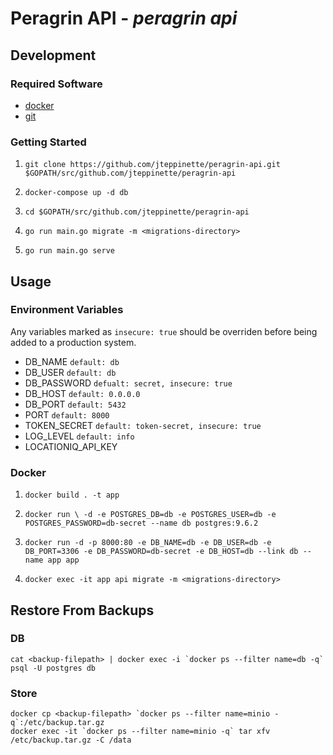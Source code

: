 # Peragrin API - *peragrin api*

## Development

### Required Software

* [docker](https://docs.docker.com/)
* [git](https://git-scm.com/)

### Getting Started

1. `git clone https://github.com/jteppinette/peragrin-api.git $GOPATH/src/github.com/jteppinette/peragrin-api`

2. `docker-compose up -d db`

3. `cd $GOPATH/src/github.com/jteppinette/peragrin-api`

4. `go run main.go migrate -m <migrations-directory>`

5. `go run main.go serve`

## Usage

### Environment Variables

Any variables marked as `insecure: true` should be overriden before being added to a production system.

* DB_NAME             `default: db`
* DB_USER             `default: db`
* DB_PASSWORD         `defualt: secret, insecure: true`
* DB_HOST             `default: 0.0.0.0`
* DB_PORT             `default: 5432`
* PORT                `default: 8000`
* TOKEN_SECRET        `default: token-secret, insecure: true`
* LOG_LEVEL           `default: info`
* LOCATIONIQ_API_KEY

### Docker

1. `docker build . -t app`

2. `docker run \
      -d
      -e POSTGRES_DB=db
      -e POSTGRES_USER=db
      -e POSTGRES_PASSWORD=db-secret
      --name db
      postgres:9.6.2`

3. `docker run
      -d
      -p 8000:80
      -e DB_NAME=db
      -e DB_USER=db
      -e DB_PORT=3306
      -e DB_PASSWORD=db-secret
      -e DB_HOST=db
      --link db
      --name app
      app`

4. `docker exec -it app api migrate -m <migrations-directory>`

## Restore From Backups

### DB

```
cat <backup-filepath> | docker exec -i `docker ps --filter name=db -q` psql -U postgres db
```

### Store

```
docker cp <backup-filepath> `docker ps --filter name=minio -q`:/etc/backup.tar.gz
docker exec -it `docker ps --filter name=minio -q` tar xfv /etc/backup.tar.gz -C /data
```
